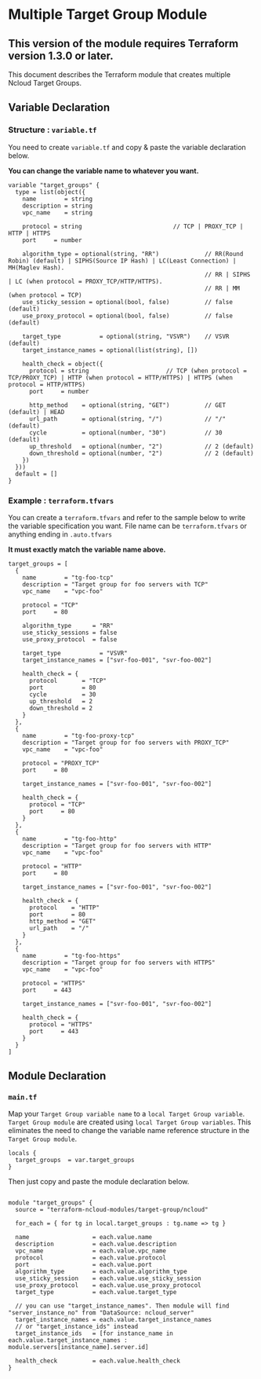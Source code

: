 # Multiple Target Group Module

## **This version of the module requires Terraform version 1.3.0 or later.**

This document describes the Terraform module that creates multiple Ncloud Target Groups.

## Variable Declaration

### Structure : `variable.tf`

You need to create `variable.tf` and copy & paste the variable declaration below.

**You can change the variable name to whatever you want.**

``` hcl
variable "target_groups" {
  type = list(object({
    name        = string
    description = string
    vpc_name    = string

    protocol = string                          // TCP | PROXY_TCP | HTTP | HTTPS
    port     = number

    algorithm_type = optional(string, "RR")             // RR(Round Robin) (default) | SIPHS(Source IP Hash) | LC(Least Connection) | MH(Maglev Hash). 
                                                        // RR | SIPHS | LC (when protocol = PROXY_TCP/HTTP/HTTPS). 
                                                        // RR | MM (when protocol = TCP)
    use_sticky_session = optional(bool, false)          // false (default)
    use_proxy_protocol = optional(bool, false)          // false (default)

    target_type           = optional(string, "VSVR")    // VSVR (default)
    target_instance_names = optional(list(string), [])

    health_check = object({
      protocol = string                      // TCP (when protocol = TCP/PROXY_TCP) | HTTP (when protocol = HTTP/HTTPS) | HTTPS (when protocol = HTTP/HTTPS)
      port     = number

      http_method    = optional(string, "GET")          // GET (default) | HEAD 
      url_path       = optional(string, "/")            // "/" (default)
      cycle          = optional(number, "30")           // 30 (default)
      up_threshold   = optional(number, "2")            // 2 (default)
      down_threshold = optional(number, "2")            // 2 (default)
    })
  }))
  default = []
}
```

### Example : `terraform.tfvars`

You can create a `terraform.tfvars` and refer to the sample below to write the variable specification you want.
File name can be `terraform.tfvars` or anything ending in `.auto.tfvars`

**It must exactly match the variable name above.**

``` hcl
target_groups = [
  {
    name        = "tg-foo-tcp"
    description = "Target group for foo servers with TCP"
    vpc_name    = "vpc-foo"

    protocol = "TCP"
    port     = 80

    algorithm_type      = "RR"
    use_sticky_sessions = false
    use_proxy_protocol  = false

    target_type           = "VSVR"
    target_instance_names = ["svr-foo-001", "svr-foo-002"]

    health_check = {
      protocol       = "TCP"
      port           = 80
      cycle          = 30
      up_threshold   = 2
      down_threshold = 2
    }
  },
  {
    name        = "tg-foo-proxy-tcp"
    description = "Target group for foo servers with PROXY_TCP"
    vpc_name    = "vpc-foo"

    protocol = "PROXY_TCP"
    port     = 80

    target_instance_names = ["svr-foo-001", "svr-foo-002"]

    health_check = {
      protocol = "TCP"
      port     = 80
    }
  },
  {
    name        = "tg-foo-http"
    description = "Target group for foo servers with HTTP"
    vpc_name    = "vpc-foo"

    protocol = "HTTP"
    port     = 80

    target_instance_names = ["svr-foo-001", "svr-foo-002"]

    health_check = {
      protocol    = "HTTP"
      port        = 80
      http_method = "GET"
      url_path    = "/"
    }
  },
  {
    name        = "tg-foo-https"
    description = "Target group for foo servers with HTTPS"
    vpc_name    = "vpc-foo"

    protocol = "HTTPS"
    port     = 443

    target_instance_names = ["svr-foo-001", "svr-foo-002"]

    health_check = {
      protocol = "HTTPS"
      port     = 443
    }
  }
]
```

## Module Declaration

### `main.tf`

Map your `Target Group variable name` to a `local Target Group variable`. `Target Group module` are created using `local Target Group variables`. This eliminates the need to change the variable name reference structure in the `Target Group module`.

``` hcl
locals {
  target_groups  = var.target_groups
}
```

Then just copy and paste the module declaration below.

``` hcl

module "target_groups" {
  source = "terraform-ncloud-modules/target-group/ncloud"

  for_each = { for tg in local.target_groups : tg.name => tg }

  name                  = each.value.name
  description           = each.value.description
  vpc_name              = each.value.vpc_name
  protocol              = each.value.protocol
  port                  = each.value.port
  algorithm_type        = each.value.algorithm_type
  use_sticky_session    = each.value.use_sticky_session
  use_proxy_protocol    = each.value.use_proxy_protocol
  target_type           = each.value.target_type

  // you can use "target_instance_names". Then module will find "server_instance_no" from "DataSource: ncloud_server"
  target_instance_names = each.value.target_instance_names
  // or "target_instance_ids" instead
  target_instance_ids   = [for instance_name in each.value.target_instance_names : module.servers[instance_name].server.id]

  health_check          = each.value.health_check
}

```
